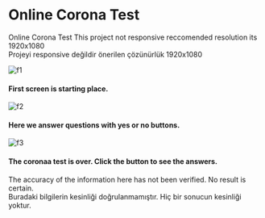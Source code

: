 # Online Corona Test
 Online Corona Test
This project not responsive reccomended resolution its 1920x1080<br> 
Projeyi responsive değildir önerilen çözünürlük 1920x1080

![f1](https://i.hizliresim.com/seq2xbl.png)
#### First screen is starting place.

![f2](https://i.hizliresim.com/luz2vma.png)
#### Here we answer questions with yes or no buttons.

![f3](https://i.hizliresim.com/rfk92tf.png)
#### The coronaa test is over. Click the button to see the answers.

The accuracy of the information here has not been verified. No result is certain.<br>
Buradaki bilgilerin kesinliği doğrulanmamıştır. Hiç bir sonucun kesinliği yoktur. 
